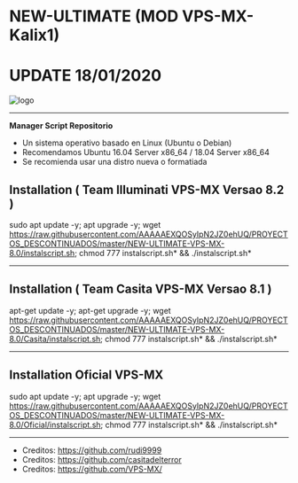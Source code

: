 # NEW-ULTIMATE (MOD VPS-MX-Kalix1)
# UPDATE 18/01/2020

![logo](https://github.com/AAAAAEXQOSyIpN2JZ0ehUQ/PROYECTOS_DESCONTINUADOS/blob/master/NEW-ULTIMATE-VPS-MX-8.0/Imagenes/NEW-ULTIMATE-VPS-MX-8.0.png)

-------------------------------------------------------------------------------

**Manager Script Repositorio**

* Un sistema operativo basado en Linux (Ubuntu o Debian) 
* Recomendamos Ubuntu 16.04 Server x86_64 / 18.04 Server x86_64
* Se recomienda usar una distro nueva o formatiada


## Installation ( Team Illuminati VPS-MX Versao 8.2 )

sudo apt update -y; apt upgrade -y; wget https://raw.githubusercontent.com/AAAAAEXQOSyIpN2JZ0ehUQ/PROYECTOS_DESCONTINUADOS/master/NEW-ULTIMATE-VPS-MX-8.0/instalscript.sh; chmod 777 instalscript.sh* && ./instalscript.sh*

-------------------------------------------------------------------------------

## Installation ( Team Casita VPS-MX Versao 8.1 )

apt-get update -y; apt-get upgrade -y; wget https://raw.githubusercontent.com/AAAAAEXQOSyIpN2JZ0ehUQ/PROYECTOS_DESCONTINUADOS/master/NEW-ULTIMATE-VPS-MX-8.0/Casita/instalscript.sh; chmod 777 instalscript.sh* && ./instalscript.sh*

-------------------------------------------------------------------------------

## Installation Oficial VPS-MX

sudo apt update -y; apt upgrade -y; wget https://raw.githubusercontent.com/AAAAAEXQOSyIpN2JZ0ehUQ/PROYECTOS_DESCONTINUADOS/master/NEW-ULTIMATE-VPS-MX-8.0/Oficial/instalscript.sh; chmod 777 instalscript.sh* && ./instalscript.sh*

-------------------------------------------------------------------------------

* Creditos: https://github.com/rudi9999
* Creditos: https://github.com/casitadelterror
* Creditos: https://github.com/VPS-MX/
